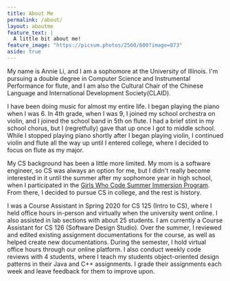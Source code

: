 ```yaml
---
title: About Me
permalink: /about/
layout: aboutme
feature_text: |
  A little bit about me!
feature_image: "https://picsum.photos/2560/600?image=873"
aside: true
---
```

My name is Annie Li, and I am a sophomore at the University of Illinois. I'm pursuing a double degree in Computer Science and Instrumental Performance for flute, and I am also the Cultural Chair of the Chinese Language and International Development Society(CLAID).

I have been doing music for almost my entire life. I began playing the piano when I was 6. In 4th grade, when I was 9, I joined my school orchestra on violin, and I joined the school band in 5th on flute. I had a brief stint in my school chorus, but I (regretfully) gave that up once I got to middle school. While I stopped playing piano shortly after I began playing violin, I continued violin and flute all the way up until I entered college, where I decided to focus on flute as my major.

My CS background has been a little more limited. My mom is a software engineer, so CS was always an option for me, but I didn't really become interested in it until the summer after my sophomore year in high school, when I participated in the [Girls Who Code Summer Immersion Program](https://girlswhocode.com/programs/summer-immersion-program). From there, I decided to pursue CS in college, and the rest is history.

I was a Course Assistant in Spring 2020 for CS 125 (Intro to CS), where I held office hours in-person and virtually when the university went online. I also assisted in lab sections with about 25 students. I am currently a Course Assistant for CS 126 (Software Design Studio). Over the summer, I reviewed and edited existing assignment documentations for the course, as well as helped create new documentations. During the semester, I hold virtual office hours through our online platform. I also conduct weekly code reviews with 4 students, where I teach my students object-oriented design patterns in their Java and C++ assignments. I grade their assignments each week and leave feedback for them to improve upon.
